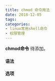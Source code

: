 ```yaml
---
title: chmod 命令用法
date: 2018-12-05
tags:
categories: 
- linux常用shell命令
- 权限管理
---
```

**chmod命令** 待添加。
<!-- more --> 
#### **语法**


#### **选项**
